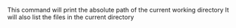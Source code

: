 This command will print the absolute path of the current working directory
It will also list the files in the current directory
